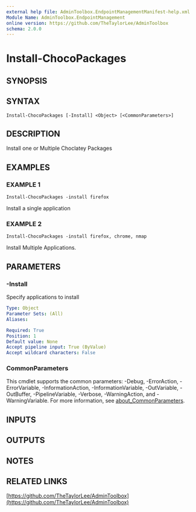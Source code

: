 ```yaml
---
external help file: AdminToolbox.EndpointManagementManifest-help.xml
Module Name: AdminToolbox.EndpointManagement
online version: https://github.com/TheTaylorLee/AdminToolbox
schema: 2.0.0
---
```


# Install-ChocoPackages

## SYNOPSIS

## SYNTAX

```
Install-ChocoPackages [-Install] <Object> [<CommonParameters>]
```

## DESCRIPTION
Install one or Multiple Choclatey Packages

## EXAMPLES

### EXAMPLE 1
```
Install-ChocoPackages -install firefox
```

Install a single application

### EXAMPLE 2
```
Install-ChocoPackages -install firefox, chrome, nmap
```

Install Multiple Applications.

## PARAMETERS

### -Install
Specify applications to install

```yaml
Type: Object
Parameter Sets: (All)
Aliases:

Required: True
Position: 1
Default value: None
Accept pipeline input: True (ByValue)
Accept wildcard characters: False
```

### CommonParameters
This cmdlet supports the common parameters: -Debug, -ErrorAction, -ErrorVariable, -InformationAction, -InformationVariable, -OutVariable, -OutBuffer, -PipelineVariable, -Verbose, -WarningAction, and -WarningVariable. For more information, see [about_CommonParameters](http://go.microsoft.com/fwlink/?LinkID=113216).

## INPUTS

## OUTPUTS

## NOTES

## RELATED LINKS

[https://github.com/TheTaylorLee/AdminToolbox](https://github.com/TheTaylorLee/AdminToolbox)

